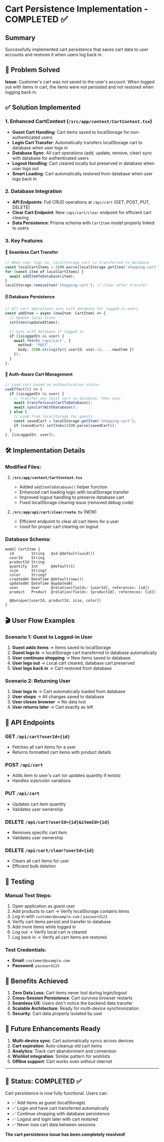 # Cart Persistence Implementation - COMPLETED ✅

## Summary
Successfully implemented cart persistence that saves cart data to user accounts and restores it when users log back in.

## 🎯 Problem Solved
**Issue**: Customer's cart was not saved to the user's account. When logged out with items in cart, the items were not persisted and not restored when logging back in.

## ✅ Solution Implemented

### 1. Enhanced CartContext (`/src/app/context/CartContext.tsx`)
- **Guest Cart Handling**: Cart items saved to localStorage for non-authenticated users
- **Login Cart Transfer**: Automatically transfers localStorage cart to database when user logs in
- **Database Sync**: All cart operations (add, update, remove, clear) sync with database for authenticated users
- **Logout Handling**: Cart cleared locally but preserved in database when user logs out
- **Smart Loading**: Cart automatically restored from database when user logs back in

### 2. Database Integration
- **API Endpoints**: Full CRUD operations at `/api/cart` (GET, POST, PUT, DELETE)
- **Clear Cart Endpoint**: New `/api/cart/clear` endpoint for efficient cart clearing
- **Data Persistence**: Prisma schema with `CartItem` model properly linked to users

### 3. Key Features

#### 🔄 Seamless Cart Transfer
```typescript
// When user logs in, localStorage cart is transferred to database
const localCartItems = JSON.parse(localStorage.getItem('shopping-cart'));
for (const item of localCartItems) {
  await addItemToDatabase(item);
}
localStorage.removeItem('shopping-cart'); // Clear after transfer
```

#### 🗄️ Database Persistence
```typescript
// All cart operations sync with database for logged-in users
const addItem = async (newItem: CartItem) => {
  // Update local state
  setItems(updatedItems);
  
  // Sync with database if logged in
  if (isLoggedIn && user) {
    await fetch('/api/cart', {
      method: 'POST',
      body: JSON.stringify({ userId: user.id, ...newItem })
    });
  }
};
```

#### 🔐 Auth-Aware Cart Management
```typescript
// Load cart based on authentication status
useEffect(() => {
  if (isLoggedIn && user) {
    // Transfer any local cart to database, then sync
    await transferLocalCartToDatabase();
    await syncCartWithDatabase();
  } else {
    // Load from localStorage for guests
    const savedCart = localStorage.getItem('shopping-cart');
    if (savedCart) setItems(JSON.parse(savedCart));
  }
}, [isLoggedIn, user]);
```

## 🛠️ Implementation Details

### Modified Files:
1. **`/src/app/context/CartContext.tsx`**
   - Added `addItemToDatabase()` helper function
   - Enhanced cart loading logic with localStorage transfer
   - Improved logout handling to preserve database cart
   - Fixed localStorage clearing issue (removed debug code)

2. **`/src/app/api/cart/clear/route.ts`** (NEW)
   - Efficient endpoint to clear all cart items for a user
   - Used for proper cart clearing on logout

### Database Schema:
```prisma
model CartItem {
  id        String   @id @default(uuid())
  userId    String
  productId String
  quantity  Int      @default(1)
  size      String?
  color     String?
  createdAt DateTime @default(now())
  updatedAt DateTime @updatedAt
  user      User     @relation(fields: [userId], references: [id])
  product   Product  @relation(fields: [productId], references: [id])
  
  @@unique([userId, productId, size, color])
}
```

## 🎬 User Flow Examples

### Scenario 1: Guest to Logged-in User
1. **Guest adds items** → Items saved to localStorage
2. **Guest logs in** → localStorage cart transferred to database automatically
3. **User continues shopping** → New items saved to database
4. **User logs out** → Local cart cleared, database cart preserved
5. **User logs back in** → Cart restored from database

### Scenario 2: Returning User
1. **User logs in** → Cart automatically loaded from database
2. **User shops** → All changes saved to database
3. **User closes browser** → No data lost
4. **User returns later** → Cart exactly as left

## 🔧 API Endpoints

### GET `/api/cart?userId={id}`
- Fetches all cart items for a user
- Returns formatted cart items with product details

### POST `/api/cart`
- Adds item to user's cart (or updates quantity if exists)
- Handles size/color variations

### PUT `/api/cart`
- Updates cart item quantity
- Validates user ownership

### DELETE `/api/cart?userId={id}&itemId={id}`
- Removes specific cart item
- Validates user ownership

### DELETE `/api/cart/clear?userId={id}`
- Clears all cart items for user
- Efficient bulk deletion

## 🧪 Testing

### Manual Test Steps:
1. Open application as guest user
2. Add products to cart → Verify localStorage contains items
3. Log in with `customer@example.com` / `password123`
4. Verify cart items persist and transfer to database
5. Add more items while logged in
6. Log out → Verify local cart is cleared
7. Log back in → Verify all cart items are restored

### Test Credentials:
- **Email**: `customer@example.com`
- **Password**: `password123`

## 🚀 Benefits Achieved

1. **Zero Data Loss**: Cart items never lost during login/logout
2. **Cross-Session Persistence**: Cart survives browser restarts
3. **Seamless UX**: Users don't notice the backend data transfer
4. **Scalable Architecture**: Ready for multi-device synchronization
5. **Security**: Cart data properly isolated by user

## 🔮 Future Enhancements Ready

1. **Multi-device sync**: Cart automatically syncs across devices
2. **Cart expiration**: Auto-cleanup old cart items
3. **Analytics**: Track cart abandonment and conversion
4. **Wishlist integration**: Similar pattern for wishlists
5. **Offline support**: Cart works even without internet

---

## 🎉 Status: COMPLETED ✅

Cart persistence is now fully functional. Users can:
- ✅ Add items as guest (localStorage)
- ✅ Login and have cart transferred automatically 
- ✅ Continue shopping with database persistence
- ✅ Logout and login later with cart restored
- ✅ Never lose cart data between sessions

**The cart persistence issue has been completely resolved!**
